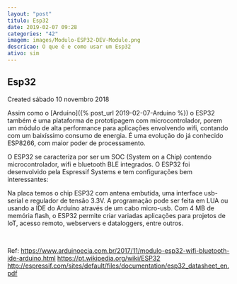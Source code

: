 ```yaml
---
layout: "post"
titulo: Esp32
date: 2019-02-07 09:28
categories: "42"
imagem: images/Modulo-ESP32-DEV-Module.png
descricao: O que é e como usar um Esp32
ativo: sim
---
```



## Esp32
Created sábado 10 novembro 2018

Assim como o [Arduíno]({% post_url 2019-02-07-Arduino %}) o ESP32 também é uma plataforma de prototipagem com microcontrolador, porem um módulo de alta performance para aplicações envolvendo wifi, contando com um baixíssimo consumo de energia. É uma evolução do já conhecido ESP8266, com maior poder de processamento.

O ESP32 se caracteriza por ser um SOC (System on a Chip) contendo microcontrolador, wifi e bluetooth BLE integrados. O ESP32 foi desenvolvido pela Espressif Systems e tem configurações bem interessantes:

<v-img src="images/Modulo-ESP32-DEV-Module.png" alt="camadas"></v-img>


Na placa temos o chip ESP32 com antena embutida, uma interface usb-serial e regulador de tensão 3.3V. A programação pode ser feita em LUA ou usando a IDE do Arduíno através de um cabo micro-usb. Com 4 MB de memória flash, o ESP32 permite criar variadas aplicações para projetos de IoT, acesso remoto, webservers e dataloggers, entre outros.

</br>

Ref:
<https://www.arduinoecia.com.br/2017/11/modulo-esp32-wifi-bluetooth-ide-arduino.html>
<https://pt.wikipedia.org/wiki/ESP32>	
<http://espressif.com/sites/default/files/documentation/esp32_datasheet_en.pdf>

